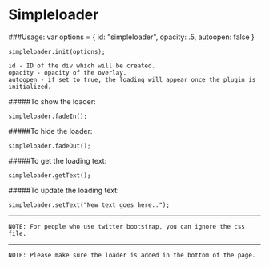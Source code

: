 Simpleloader
============

###Usage:
	var options = {
		id: "simpleloader",
		opacity: .5,
		autoopen: false
	}

	simpleloader.init(options);

	id - ID of the div which will be created.
	opacity - opacity of the overlay.
	autoopen - if set to true, the loading will appear once the plugin is initialized.

#####To show the loader:

	simpleloader.fadeIn();

#####To hide the loader:

	simpleloader.fadeOut();

#####To get the loading text:

	simpleloader.getText();

#####To update the loading text:

	simpleloader.setText("New text goes here..");

---

	NOTE: For people who use twitter bootstrap, you can ignore the css file.

---

	NOTE: Please make sure the loader is added in the bottom of the page.
